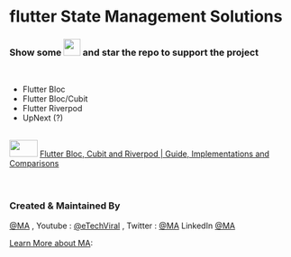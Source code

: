 # flutter State Management Solutions

### Show some  <img src="https://github.githubassets.com/images/icons/emoji/unicode/2764.png" width="30" height="30" />   and star the repo to support the project

 <br/>

- Flutter Bloc
- Flutter Bloc/Cubit
- Flutter Riverpod
- UpNext (?)

<br />
<img src="" width="50" height="30" />
<a href="">Flutter Bloc, Cubit and Riverpod | Guide, Implementations and Comparisons</a>
<br/>
<br />


<br />
<img src="" />
<br />




### Created & Maintained By

[@MA](https://github.com/amirk3321) , Youtube : [@eTechViral](https://www.youtube.com/channel/UCO6gMNHYhRqyzbskNh4gG_A) , Twitter  : [@MA](https://www.instagram.com/m.amir.k.official/) LinkedIn [@MA](https://www.linkedin.com/in/muhammad-aamir-119542b3/)

[Learn More about MA](https://mamirk.com):

